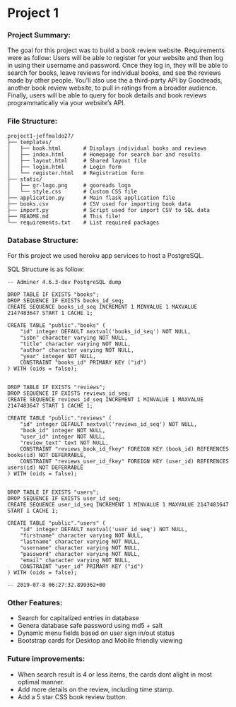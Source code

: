 # Project 1

### Project Summary:
The goal for this project was to build a book review website. Requirements were as follow:
Users will be able to register for your website and then log in using their username and password. Once they log in, they will be able to search for books, leave reviews for individual books, and see the reviews made by other people. You’ll also use the a third-party API by Goodreads, another book review website, to pull in ratings from a broader audience. Finally, users will be able to query for book details and book reviews programmatically via your website’s API.


### File Structure:
```
project1-jeffmaldo27/
├── templates/      
│   ├── book.html       # Displays individual books and reviews
│   ├── index.html      # Homepage for search bar and results
│   ├── layout.html     # Shared layout file
│   ├── login.html      # Login form
│   └── register.html   # Registration form
├── static/
│   ├── gr-logo.png     # gooreads logo
│   └── style.css       # Custom CSS file
├── application.py      # Main flask application file
├── books.csv           # CSV used for importing book data
├── import.py           # Script used for import CSV to SQL data
├── README.md           # This file!
└── requirements.txt    # List required packages
```

### Database Structure:
For this project we used heroku app services to host a PostgreSQL.

SQL Structure is as follow:

```
-- Adminer 4.6.3-dev PostgreSQL dump

DROP TABLE IF EXISTS "books";
DROP SEQUENCE IF EXISTS books_id_seq;
CREATE SEQUENCE books_id_seq INCREMENT 1 MINVALUE 1 MAXVALUE 2147483647 START 1 CACHE 1;

CREATE TABLE "public"."books" (
    "id" integer DEFAULT nextval('books_id_seq') NOT NULL,
    "isbn" character varying NOT NULL,
    "title" character varying NOT NULL,
    "author" character varying NOT NULL,
    "year" integer NOT NULL,
    CONSTRAINT "books_id" PRIMARY KEY ("id")
) WITH (oids = false);


DROP TABLE IF EXISTS "reviews";
DROP SEQUENCE IF EXISTS reviews_id_seq;
CREATE SEQUENCE reviews_id_seq INCREMENT 1 MINVALUE 1 MAXVALUE 2147483647 START 1 CACHE 1;

CREATE TABLE "public"."reviews" (
    "id" integer DEFAULT nextval('reviews_id_seq') NOT NULL,
    "book_id" integer NOT NULL,
    "user_id" integer NOT NULL,
    "review_text" text NOT NULL,
    CONSTRAINT "reviews_book_id_fkey" FOREIGN KEY (book_id) REFERENCES books(id) NOT DEFERRABLE,
    CONSTRAINT "reviews_user_id_fkey" FOREIGN KEY (user_id) REFERENCES users(id) NOT DEFERRABLE
) WITH (oids = false);


DROP TABLE IF EXISTS "users";
DROP SEQUENCE IF EXISTS user_id_seq;
CREATE SEQUENCE user_id_seq INCREMENT 1 MINVALUE 1 MAXVALUE 2147483647 START 1 CACHE 1;

CREATE TABLE "public"."users" (
    "id" integer DEFAULT nextval('user_id_seq') NOT NULL,
    "firstname" character varying NOT NULL,
    "lastname" character varying NOT NULL,
    "username" character varying NOT NULL,
    "password" character varying NOT NULL,
    "email" character varying NOT NULL,
    CONSTRAINT "user_id" PRIMARY KEY ("id")
) WITH (oids = false);

-- 2019-07-8 06:27:32.899362+00
```

### Other Features:

- Search for capitalized entries in database
- Genera database safe password using md5 + salt
- Dynamic menu fields based on user sign in/out status
- Bootstrap cards for Desktop and Mobile friendly viewing

### Future improvements:

- When search result is 4 or less items, the cards dont alight in most optimal manner.
- Add more details on the review, including time stamp.
- Add a 5 star CSS book review button.



